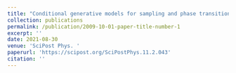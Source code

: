 ```yaml
---
title: "Conditional generative models for sampling and phase transition indication in spin systems"
collection: publications
permalink: /publication/2009-10-01-paper-title-number-1
excerpt: ''
date: 2021-08-30
venue: 'SciPost Phys. '
paperurl: 'https://scipost.org/SciPostPhys.11.2.043'
citation: ''
---
```

